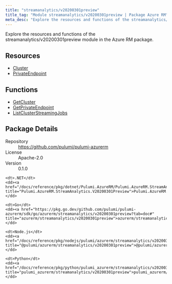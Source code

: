 ```yaml
---
title: "streamanalytics/v20200301preview"
title_tag: "Module streamanalytics/v20200301preview | Package Azure RM"
meta_desc: "Explore the resources and functions of the streamanalytics/v20200301preview module in the Azure RM package."
---
```


<!-- WARNING: this file was generated by Pulumi Docs Generator. -->
<!-- Do not edit by hand unless you're certain you know what you are doing! -->

Explore the resources and functions of the streamanalytics/v20200301preview module in the Azure RM package.

<h2 id="resources">Resources</h2>
<ul class="api">
    <li><a href="cluster" title="Cluster"><span class="symbol resource"></span>Cluster</a></li>
    <li><a href="privateendpoint" title="PrivateEndpoint"><span class="symbol resource"></span>PrivateEndpoint</a></li>
</ul>

<h2 id="functions">Functions</h2>
<ul class="api">
    <li><a href="getcluster" title="GetCluster"><span class="symbol function"></span>GetCluster</a></li>
    <li><a href="getprivateendpoint" title="GetPrivateEndpoint"><span class="symbol function"></span>GetPrivateEndpoint</a></li>
    <li><a href="listclusterstreamingjobs" title="ListClusterStreamingJobs"><span class="symbol function"></span>ListClusterStreamingJobs</a></li>
</ul>

<h2 id="package-details">Package Details</h2>
<dl class="package-details">
	<dt>Repository</dt>
	<dd><a href="https://github.com/pulumi/pulumi-azurerm">https://github.com/pulumi/pulumi-azurerm</a></dd>
	<dt>License</dt>
	<dd>Apache-2.0</dd>
	<dt>Version</dt>
	<dd>0.1.0</dd>
</dl>



<dl class="tabular">

    <dt>.NET</dt>
    <dd><a href="/docs/reference/pkg/dotnet/Pulumi.AzureRM/Pulumi.AzureRM.StreamAnalytics.V20200301Preview.html" title="Pulumi.AzureRM.StreamAnalytics.V20200301Preview">Pulumi.AzureRM.StreamAnalytics.V20200301Preview</a></dd>

    <dt>Go</dt>
    <dd><a href="https://pkg.go.dev/github.com/pulumi/pulumi-azurerm/sdk/go/azurerm/streamanalytics/v20200301preview?tab=doc#" title="azurerm/streamanalytics/v20200301preview">azurerm/streamanalytics/v20200301preview</a></dd>

    <dt>Node.js</dt>
    <dd><a href="/docs/reference/pkg/nodejs/pulumi/azurerm/streamanalytics/v20200301preview/#" title="@pulumi/azurerm/streamanalytics/v20200301preview">@pulumi/azurerm/streamanalytics/v20200301preview</a></dd>

    <dt>Python</dt>
    <dd><a href="/docs/reference/pkg/python/pulumi_azurerm/streamanalytics/v20200301preview" title="pulumi_azurerm/streamanalytics/v20200301preview">pulumi_azurerm/streamanalytics/v20200301preview</a></dd>

</dl>

